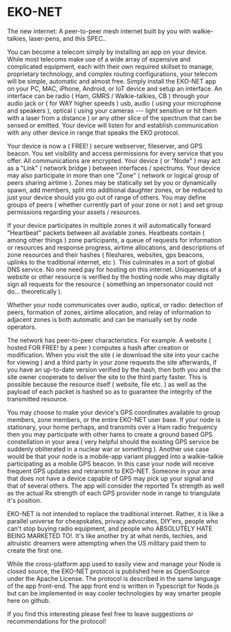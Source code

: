 # EKO-NET
The new internet: A peer-to-peer mesh internet built by you with walkie-talkies, laser-pens, and this SPEC.. 

You can become a telecom simply by installing an app on your device. While most telecoms make use of a wide array of expensive and complicated equipment, each with their own required skillset to manage, proprietary technology, and complex routing configurations, your telecom will be simple, automatic and almost free. Simply install the EKO-NET app on your PC, MAC, iPhone, Android, or IoT device and setup an interface. An interface can be radio ( Ham, GMRS / Walkie-talkies, CB ) through your audio jack or ( for WAY higher speeds ) usb, audio ( using your microphone and speakers ), optical ( using your cameras --- light sensitive or hit them with a laser from a distance ) or any other slice of the spectrum that can be sensed or emitted. Your device will listen for and establish communication with any other device in range that speaks the EKO protocol.

Your device is now a ( FREE! ) secure webserver, fileserver, and GPS beacon. You set visibility and access permissions for every service that you offer. All communications are encrypted. Your device ( or "Node" ) may act as a "Link" ( network bridge ) between interfaces / spectrums. Your device may also participate in more than one "Zone" ( network or logical group of peers sharing airtime ). Zones may be statically set by you or dynamically spawn, add members, split into additional daughter zones, or be reduced to just your device should you go out of range of others. You may define groups of peers ( whether currently part of your zone or not ) and set group permissions regarding your assets / resources. 

If your device participates in multiple zones it will automatically forward "Heartbeat" packets between all available zones. Heatbeats contain ( among other things ) zone participants, a queue of requests for information or resources and response progress, airtime allocations, and descriptions of zone resources and their hashes ( fileshares, websites, gps beacons, uplinks to the traditional internet, etc ). This culminates in a sort of global DNS service. No one need pay for hosting on this internet. Uniqueness of a website or other resource is verified by the hosting node who may digitally sign all requests for the resource ( something an impersonator could not do... theoretically ).

Whether your node communicates over audio, optical, or radio: detection of peers, formation of zones, airtime allocation, and relay of information to adjacent zones is both automatic and can be manually set by node operators.

The network has peer-to-peer characteristics. For example. A website ( hosted FOR FREE! by a peer ) computes a hash after creation or modification. When you visit the site ( ie download the site into your cache for viewing ) and a third party in your zone requests the site afterwards, if you have an up-to-date version verified by the hash, then both you and the site owner cooperate to deliver the site to the third party faster. This is possible because the resource itself ( website, file etc. ) as well as the payload of each packet is hashed so as to guarantee the integrity of the transmitted resource. 

You may choose to make your device's GPS coordinates available to group members, zone members, or the entire EKO-NET user base. If your node is stationary, your home perhaps, and transmits over a Ham radio frequency then you may participate with other hams to create a ground based GPS constellation in your area ( very helpful should the existing GPS service be suddenly obliterated in a nuclear war or something ). Another use case would be that your node is a mobile-app variant plugged into a walkie-talkie participating as a mobile GPS beacon. In this case your node will receive frequent GPS updates and retransmit to EKO-NET. Someone in your area that does not have a device capable of GPS may pick up your signal and that of several others. The app will consider the reported Tx strength as well as the actual Rx strength of each GPS provider node in range to triangulate it's position.

EKO-NET is not intended to replace the traditional internet. Rather, it is like a parallel universe for cheapskates, privacy advocates, DIY'ers, people who can't stop buying radio equipment, and people who ABSOLUTELY HATE BEING MARKETED TO!. It's like another try at what nerds, techies, and altruistic dreamers were attempting when the US military paid them to create the first one.

While the cross-platform app used to easily view and manage your Node is closed source, the EKO-NET protocol is published here as OpenSource under the Apache License. The protocol is described in the same language of the app front-end. The app front end is written in Typescript for Node.js but can be implemented in way cooler technologies by way smarter people here on github.

If you find this interesting please feel free to leave suggestions or recommendations for the protocol!
